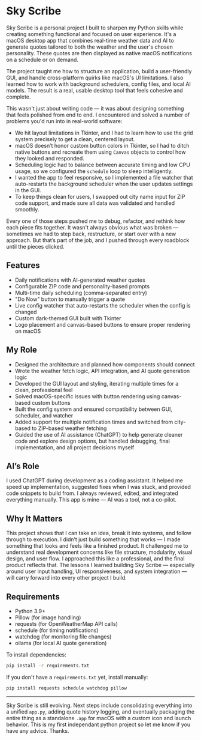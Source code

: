 # Sky Scribe

Sky Scribe is a personal project I built to sharpen my Python skills while creating something functional and focused on user experience. It's a macOS desktop app that combines real-time weather data and AI to generate quotes tailored to both the weather and the user's chosen personality. These quotes are then displayed as native macOS notifications on a schedule or on demand.

The project taught me how to structure an application, build a user-friendly GUI, and handle cross-platform quirks like macOS's UI limitations. I also learned how to work with background schedulers, config files, and local AI models. The result is a real, usable desktop tool that feels cohesive and complete.

This wasn't just about writing code — it was about designing something that feels polished from end to end. I encountered and solved a number of problems you'd run into in real-world software:
- We hit layout limitations in Tkinter, and I had to learn how to use the grid system precisely to get a clean, centered layout.
- macOS doesn’t honor custom button colors in Tkinter, so I had to ditch native buttons and recreate them using `Canvas` objects to control how they looked and responded.
- Scheduling logic had to balance between accurate timing and low CPU usage, so we configured the `schedule` loop to sleep intelligently.
- I wanted the app to feel responsive, so I implemented a file watcher that auto-restarts the background scheduler when the user updates settings in the GUI.
- To keep things clean for users, I swapped out city name input for ZIP code support, and made sure all data was validated and handled smoothly.

Every one of those steps pushed me to debug, refactor, and rethink how each piece fits together. It wasn't always obvious what was broken — sometimes we had to step back, restructure, or start over with a new approach. But that’s part of the job, and I pushed through every roadblock until the pieces clicked.

## Features
- Daily notifications with AI-generated weather quotes
- Configurable ZIP code and personality-based prompts
- Multi-time daily scheduling (comma-separated entry)
- "Do Now" button to manually trigger a quote
- Live config watcher that auto-restarts the scheduler when the config is changed
- Custom dark-themed GUI built with Tkinter
- Logo placement and canvas-based buttons to ensure proper rendering on macOS

## My Role
- Designed the architecture and planned how components should connect
- Wrote the weather fetch logic, API integration, and AI quote generation logic
- Developed the GUI layout and styling, iterating multiple times for a clean, professional feel
- Solved macOS-specific issues with button rendering using canvas-based custom buttons
- Built the config system and ensured compatibility between GUI, scheduler, and watcher
- Added support for multiple notification times and switched from city-based to ZIP-based weather fetching
- Guided the use of AI assistance (ChatGPT) to help generate cleaner code and explore design options, but handled debugging, final implementation, and all project decisions myself

## AI’s Role
I used ChatGPT during development as a coding assistant. It helped me speed up implementation, suggested fixes when I was stuck, and provided code snippets to build from. I always reviewed, edited, and integrated everything manually. This app is mine — AI was a tool, not a co-pilot.

## Why It Matters
This project shows that I can take an idea, break it into systems, and follow through to execution. I didn’t just build something that works — I made something that looks and feels like a finished product. It challenged me to understand real development concerns like file structure, modularity, visual design, and user flow. I approached this like a professional, and the final product reflects that. The lessons I learned building Sky Scribe — especially around user input handling, UI responsiveness, and system integration — will carry forward into every other project I build.

## Requirements
- Python 3.9+
- Pillow (for image handling)
- requests (for OpenWeatherMap API calls)
- schedule (for timing notifications)
- watchdog (for monitoring file changes)
- ollama (for local AI quote generation)

To install dependencies:
```bash
pip install -r requirements.txt
```

If you don't have a `requirements.txt` yet, install manually:
```bash
pip install requests schedule watchdog pillow
```

---

Sky Scribe is still evolving. Next steps include consolidating everything into a unified `app.py`, adding quote history logging, and eventually packaging the entire thing as a standalone `.app` for macOS with a custom icon and launch behavior.
This is my first independant python project so let me know if you have any advice. 
Thanks.
